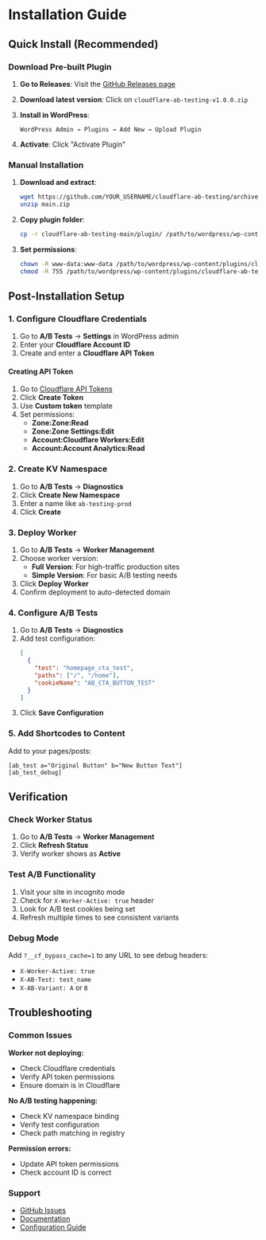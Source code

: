 # Installation Guide

## Quick Install (Recommended)

### Download Pre-built Plugin

1. **Go to Releases**: Visit the [GitHub Releases page](https://github.com/YOUR_USERNAME/cloudflare-ab-testing/releases)

2. **Download latest version**: Click on `cloudflare-ab-testing-v1.0.0.zip`

3. **Install in WordPress**:
   ```
   WordPress Admin → Plugins → Add New → Upload Plugin
   ```
   
4. **Activate**: Click "Activate Plugin"

### Manual Installation

1. **Download and extract**:
   ```bash
   wget https://github.com/YOUR_USERNAME/cloudflare-ab-testing/archive/main.zip
   unzip main.zip
   ```

2. **Copy plugin folder**:
   ```bash
   cp -r cloudflare-ab-testing-main/plugin/ /path/to/wordpress/wp-content/plugins/cloudflare-ab-testing/
   ```

3. **Set permissions**:
   ```bash
   chown -R www-data:www-data /path/to/wordpress/wp-content/plugins/cloudflare-ab-testing/
   chmod -R 755 /path/to/wordpress/wp-content/plugins/cloudflare-ab-testing/
   ```

## Post-Installation Setup

### 1. Configure Cloudflare Credentials

1. Go to **A/B Tests** → **Settings** in WordPress admin
2. Enter your **Cloudflare Account ID**
3. Create and enter a **Cloudflare API Token**

#### Creating API Token

1. Go to [Cloudflare API Tokens](https://dash.cloudflare.com/profile/api-tokens)
2. Click **Create Token**
3. Use **Custom token** template
4. Set permissions:
   - **Zone:Zone:Read**
   - **Zone:Zone Settings:Edit** 
   - **Account:Cloudflare Workers:Edit**
   - **Account:Account Analytics:Read**

### 2. Create KV Namespace

1. Go to **A/B Tests** → **Diagnostics**
2. Click **Create New Namespace**
3. Enter a name like `ab-testing-prod`
4. Click **Create**

### 3. Deploy Worker

1. Go to **A/B Tests** → **Worker Management**
2. Choose worker version:
   - **Full Version**: For high-traffic production sites
   - **Simple Version**: For basic A/B testing needs
3. Click **Deploy Worker**
4. Confirm deployment to auto-detected domain

### 4. Configure A/B Tests

1. Go to **A/B Tests** → **Diagnostics**
2. Add test configuration:
   ```json
   [
     {
       "test": "homepage_cta_test",
       "paths": ["/", "/home"],
       "cookieName": "AB_CTA_BUTTON_TEST"
     }
   ]
   ```
3. Click **Save Configuration**

### 5. Add Shortcodes to Content

Add to your pages/posts:

```
[ab_test a="Original Button" b="New Button Text"]
[ab_test_debug]
```

## Verification

### Check Worker Status

1. Go to **A/B Tests** → **Worker Management**
2. Click **Refresh Status**
3. Verify worker shows as **Active**

### Test A/B Functionality

1. Visit your site in incognito mode
2. Check for `X-Worker-Active: true` header
3. Look for A/B test cookies being set
4. Refresh multiple times to see consistent variants

### Debug Mode

Add `?__cf_bypass_cache=1` to any URL to see debug headers:
- `X-Worker-Active: true`
- `X-AB-Test: test_name`
- `X-AB-Variant: A` or `B`

## Troubleshooting

### Common Issues

**Worker not deploying:**
- Check Cloudflare credentials
- Verify API token permissions
- Ensure domain is in Cloudflare

**No A/B testing happening:**
- Check KV namespace binding
- Verify test configuration
- Check path matching in registry

**Permission errors:**
- Update API token permissions
- Check account ID is correct

### Support

- [GitHub Issues](https://github.com/YOUR_USERNAME/cloudflare-ab-testing/issues)
- [Documentation](../README.md)
- [Configuration Guide](configuration.md)